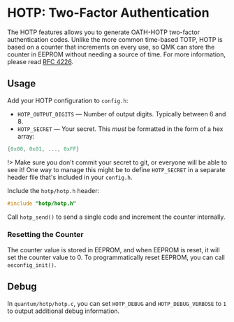 # HOTP: Two-Factor Authentication

The HOTP features allows you to generate OATH-HOTP two-factor authentication codes. Unlike the more common time-based TOTP, HOTP is based on a counter that increments on every use, so QMK can store the counter in EEPROM without needing a source of time. For more information, please read [RFC 4226](https://tools.ietf.org/html/rfc4226).

## Usage

Add your HOTP configuration to `config.h`:

* `HOTP_OUTPUT_DIGITS` — Number of output digits. Typically between 6 and 8.
* `HOTP_SECRET` — Your secret. This _must_ be formatted in the form of a hex array: 
```c
{0x00, 0x01, ..., 0xFF}
```

!> Make sure you don't commit your secret to git, or everyone will be able to see it! One way to manage this might be to define `HOTP_SECRET` in a separate header file that's included in your `config.h`.


Include the `hotp/hotp.h` header:
```c
#include "hotp/hotp.h"
```

Call `hotp_send()` to send a single code and increment the counter internally.

### Resetting the Counter

The counter value is stored in EEPROM, and when EEPROM is reset, it will set the counter value to 0. To programmatically reset EEPROM, you can call `eeconfig_init()`.

## Debug

In `quantum/hotp/hotp.c`, you can set `HOTP_DEBUG` and `HOTP_DEBUG_VERBOSE` to `1` to output additional debug information.

